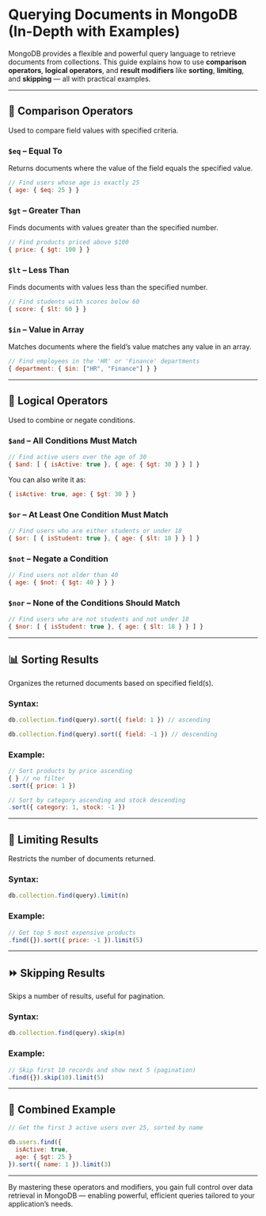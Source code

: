 # Querying Documents in MongoDB (In-Depth with Examples)

MongoDB provides a flexible and powerful query language to retrieve documents from collections. This guide explains how to use **comparison operators**, **logical operators**, and **result modifiers** like **sorting**, **limiting**, and **skipping** — all with practical examples.

---

## 🧮 Comparison Operators
Used to compare field values with specified criteria.

### `$eq` – Equal To
Returns documents where the value of the field equals the specified value.
```js
// Find users whose age is exactly 25
{ age: { $eq: 25 } }
```

### `$gt` – Greater Than
Finds documents with values greater than the specified number.
```js
// Find products priced above $100
{ price: { $gt: 100 } }
```

### `$lt` – Less Than
Finds documents with values less than the specified number.
```js
// Find students with scores below 60
{ score: { $lt: 60 } }
```

### `$in` – Value in Array
Matches documents where the field’s value matches any value in an array.
```js
// Find employees in the 'HR' or 'Finance' departments
{ department: { $in: ["HR", "Finance"] } }
```

---

## 🧠 Logical Operators
Used to combine or negate conditions.

### `$and` – All Conditions Must Match
```js
// Find active users over the age of 30
{ $and: [ { isActive: true }, { age: { $gt: 30 } } ] }
```
You can also write it as:
```js
{ isActive: true, age: { $gt: 30 } }
```

### `$or` – At Least One Condition Must Match
```js
// Find users who are either students or under 18
{ $or: [ { isStudent: true }, { age: { $lt: 18 } } ] }
```

### `$not` – Negate a Condition
```js
// Find users not older than 40
{ age: { $not: { $gt: 40 } } }
```

### `$nor` – None of the Conditions Should Match
```js
// Find users who are not students and not under 18
{ $nor: [ { isStudent: true }, { age: { $lt: 18 } } ] }
```

---

## 📊 Sorting Results
Organizes the returned documents based on specified field(s).

### Syntax:
```js
db.collection.find(query).sort({ field: 1 }) // ascending
```
```js
db.collection.find(query).sort({ field: -1 }) // descending
```

### Example:
```js
// Sort products by price ascending
{ } // no filter
.sort({ price: 1 })
```
```js
// Sort by category ascending and stock descending
.sort({ category: 1, stock: -1 })
```

---

## 📏 Limiting Results
Restricts the number of documents returned.

### Syntax:
```js
db.collection.find(query).limit(n)
```

### Example:
```js
// Get top 5 most expensive products
.find({}).sort({ price: -1 }).limit(5)
```

---

## ⏩ Skipping Results
Skips a number of results, useful for pagination.

### Syntax:
```js
db.collection.find(query).skip(n)
```

### Example:
```js
// Skip first 10 records and show next 5 (pagination)
.find({}).skip(10).limit(5)
```

---

## 🔄 Combined Example
```js
// Get the first 3 active users over 25, sorted by name

db.users.find({
  isActive: true,
  age: { $gt: 25 }
}).sort({ name: 1 }).limit(3)
```

---

By mastering these operators and modifiers, you gain full control over data retrieval in MongoDB — enabling powerful, efficient queries tailored to your application’s needs.

